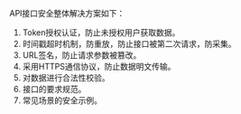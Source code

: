 API接口安全整体解决方案如下：
  1. Token授权认证，防止未授权用户获取数据。
  2. 时间戳超时机制，防重放，防止接口被第二次请求，防采集。
  3. URL签名，防止请求参数被篡改。
  4. 采用HTTPS通信协议，防止数据明文传输。
  5. 对数据进行合法性校验。
  6. 接口的要求规范。
  7. 常见场景的安全示例。
